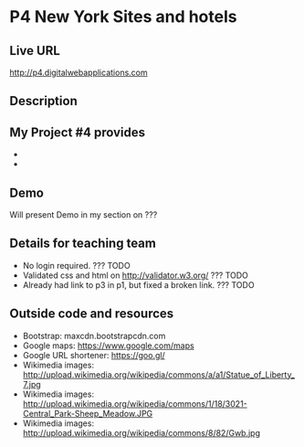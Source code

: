 # P4 New York Sites and hotels

## Live URL
<http://p4.digitalwebapplications.com>

## Description
My Project #4 provides 
-
-
-

## Demo
Will present Demo in my section on ???

## Details for teaching team
- No login required. ??? TODO
- Validated css and html on http://validator.w3.org/  ??? TODO
- Already had link to p3 in p1, but fixed a broken link. ??? TODO

## Outside code and resources
- Bootstrap:            maxcdn.bootstrapcdn.com
- Google maps:          https://www.google.com/maps
- Google URL shortener: https://goo.gl/
- Wikimedia images:     http://upload.wikimedia.org/wikipedia/commons/a/a1/Statue_of_Liberty_7.jpg
- Wikimedia images:     http://upload.wikimedia.org/wikipedia/commons/1/18/3021-Central_Park-Sheep_Meadow.JPG
- Wikimedia images:     http://upload.wikimedia.org/wikipedia/commons/8/82/Gwb.jpg
